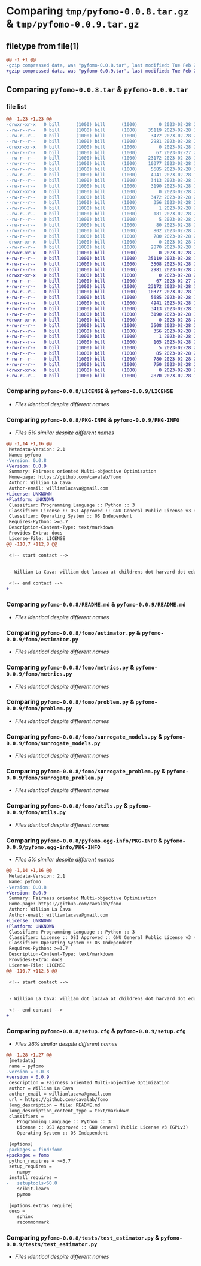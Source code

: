 # Comparing `tmp/pyfomo-0.0.8.tar.gz` & `tmp/pyfomo-0.0.9.tar.gz`

## filetype from file(1)

```diff
@@ -1 +1 @@
-gzip compressed data, was "pyfomo-0.0.8.tar", last modified: Tue Feb 28 21:51:35 2023, max compression
+gzip compressed data, was "pyfomo-0.0.9.tar", last modified: Tue Feb 28 21:55:39 2023, max compression
```

## Comparing `pyfomo-0.0.8.tar` & `pyfomo-0.0.9.tar`

### file list

```diff
@@ -1,23 +1,23 @@
-drwxr-xr-x   0 bill      (1000) bill      (1000)        0 2023-02-28 21:51:35.627829 pyfomo-0.0.8/
--rw-r--r--   0 bill      (1000) bill      (1000)    35119 2023-02-28 14:23:36.000000 pyfomo-0.0.8/LICENSE
--rw-r--r--   0 bill      (1000) bill      (1000)     3472 2023-02-28 21:51:35.627829 pyfomo-0.0.8/PKG-INFO
--rw-r--r--   0 bill      (1000) bill      (1000)     2981 2023-02-28 20:36:15.000000 pyfomo-0.0.8/README.md
-drwxr-xr-x   0 bill      (1000) bill      (1000)        0 2023-02-28 21:51:35.627829 pyfomo-0.0.8/fomo/
--rw-r--r--   0 bill      (1000) bill      (1000)       67 2023-02-27 20:36:32.000000 pyfomo-0.0.8/fomo/__init__.py
--rw-r--r--   0 bill      (1000) bill      (1000)    23172 2023-02-28 18:25:18.000000 pyfomo-0.0.8/fomo/estimator.py
--rw-r--r--   0 bill      (1000) bill      (1000)    10377 2023-02-28 18:42:17.000000 pyfomo-0.0.8/fomo/metrics.py
--rw-r--r--   0 bill      (1000) bill      (1000)     5685 2023-02-28 14:24:34.000000 pyfomo-0.0.8/fomo/problem.py
--rw-r--r--   0 bill      (1000) bill      (1000)     4941 2023-02-28 14:24:38.000000 pyfomo-0.0.8/fomo/surrogate_models.py
--rw-r--r--   0 bill      (1000) bill      (1000)     3413 2023-02-28 14:24:43.000000 pyfomo-0.0.8/fomo/surrogate_problem.py
--rw-r--r--   0 bill      (1000) bill      (1000)     3190 2023-02-28 15:09:06.000000 pyfomo-0.0.8/fomo/utils.py
-drwxr-xr-x   0 bill      (1000) bill      (1000)        0 2023-02-28 21:51:35.627829 pyfomo-0.0.8/pyfomo.egg-info/
--rw-r--r--   0 bill      (1000) bill      (1000)     3472 2023-02-28 21:51:35.000000 pyfomo-0.0.8/pyfomo.egg-info/PKG-INFO
--rw-r--r--   0 bill      (1000) bill      (1000)      356 2023-02-28 21:51:35.000000 pyfomo-0.0.8/pyfomo.egg-info/SOURCES.txt
--rw-r--r--   0 bill      (1000) bill      (1000)        1 2023-02-28 21:51:35.000000 pyfomo-0.0.8/pyfomo.egg-info/dependency_links.txt
--rw-r--r--   0 bill      (1000) bill      (1000)      181 2023-02-28 21:51:35.000000 pyfomo-0.0.8/pyfomo.egg-info/requires.txt
--rw-r--r--   0 bill      (1000) bill      (1000)        5 2023-02-28 21:51:35.000000 pyfomo-0.0.8/pyfomo.egg-info/top_level.txt
--rw-r--r--   0 bill      (1000) bill      (1000)       80 2023-02-28 20:51:34.000000 pyfomo-0.0.8/pyproject.toml
--rw-r--r--   0 bill      (1000) bill      (1000)      802 2023-02-28 21:51:35.627829 pyfomo-0.0.8/setup.cfg
--rw-r--r--   0 bill      (1000) bill      (1000)      780 2023-02-28 21:38:48.000000 pyfomo-0.0.8/setup.py
-drwxr-xr-x   0 bill      (1000) bill      (1000)        0 2023-02-28 21:51:35.627829 pyfomo-0.0.8/tests/
--rw-r--r--   0 bill      (1000) bill      (1000)     2870 2023-02-28 14:25:16.000000 pyfomo-0.0.8/tests/test_estimator.py
+drwxr-xr-x   0 bill      (1000) bill      (1000)        0 2023-02-28 21:55:39.307826 pyfomo-0.0.9/
+-rw-r--r--   0 bill      (1000) bill      (1000)    35119 2023-02-28 14:23:36.000000 pyfomo-0.0.9/LICENSE
+-rw-r--r--   0 bill      (1000) bill      (1000)     3508 2023-02-28 21:55:39.307826 pyfomo-0.0.9/PKG-INFO
+-rw-r--r--   0 bill      (1000) bill      (1000)     2981 2023-02-28 20:36:15.000000 pyfomo-0.0.9/README.md
+drwxr-xr-x   0 bill      (1000) bill      (1000)        0 2023-02-28 21:55:39.307826 pyfomo-0.0.9/fomo/
+-rw-r--r--   0 bill      (1000) bill      (1000)       67 2023-02-27 20:36:32.000000 pyfomo-0.0.9/fomo/__init__.py
+-rw-r--r--   0 bill      (1000) bill      (1000)    23172 2023-02-28 18:25:18.000000 pyfomo-0.0.9/fomo/estimator.py
+-rw-r--r--   0 bill      (1000) bill      (1000)    10377 2023-02-28 18:42:17.000000 pyfomo-0.0.9/fomo/metrics.py
+-rw-r--r--   0 bill      (1000) bill      (1000)     5685 2023-02-28 14:24:34.000000 pyfomo-0.0.9/fomo/problem.py
+-rw-r--r--   0 bill      (1000) bill      (1000)     4941 2023-02-28 14:24:38.000000 pyfomo-0.0.9/fomo/surrogate_models.py
+-rw-r--r--   0 bill      (1000) bill      (1000)     3413 2023-02-28 14:24:43.000000 pyfomo-0.0.9/fomo/surrogate_problem.py
+-rw-r--r--   0 bill      (1000) bill      (1000)     3190 2023-02-28 15:09:06.000000 pyfomo-0.0.9/fomo/utils.py
+drwxr-xr-x   0 bill      (1000) bill      (1000)        0 2023-02-28 21:55:39.307826 pyfomo-0.0.9/pyfomo.egg-info/
+-rw-r--r--   0 bill      (1000) bill      (1000)     3508 2023-02-28 21:55:39.000000 pyfomo-0.0.9/pyfomo.egg-info/PKG-INFO
+-rw-r--r--   0 bill      (1000) bill      (1000)      356 2023-02-28 21:55:39.000000 pyfomo-0.0.9/pyfomo.egg-info/SOURCES.txt
+-rw-r--r--   0 bill      (1000) bill      (1000)        1 2023-02-28 21:55:39.000000 pyfomo-0.0.9/pyfomo.egg-info/dependency_links.txt
+-rw-r--r--   0 bill      (1000) bill      (1000)      165 2023-02-28 21:55:39.000000 pyfomo-0.0.9/pyfomo.egg-info/requires.txt
+-rw-r--r--   0 bill      (1000) bill      (1000)        5 2023-02-28 21:55:39.000000 pyfomo-0.0.9/pyfomo.egg-info/top_level.txt
+-rw-r--r--   0 bill      (1000) bill      (1000)       85 2023-02-28 21:54:53.000000 pyfomo-0.0.9/pyproject.toml
+-rw-r--r--   0 bill      (1000) bill      (1000)      780 2023-02-28 21:55:39.307826 pyfomo-0.0.9/setup.cfg
+-rw-r--r--   0 bill      (1000) bill      (1000)      750 2023-02-28 21:54:39.000000 pyfomo-0.0.9/setup.py
+drwxr-xr-x   0 bill      (1000) bill      (1000)        0 2023-02-28 21:55:39.307826 pyfomo-0.0.9/tests/
+-rw-r--r--   0 bill      (1000) bill      (1000)     2870 2023-02-28 14:25:16.000000 pyfomo-0.0.9/tests/test_estimator.py
```

### Comparing `pyfomo-0.0.8/LICENSE` & `pyfomo-0.0.9/LICENSE`

 * *Files identical despite different names*

### Comparing `pyfomo-0.0.8/PKG-INFO` & `pyfomo-0.0.9/PKG-INFO`

 * *Files 5% similar despite different names*

```diff
@@ -1,14 +1,16 @@
 Metadata-Version: 2.1
 Name: pyfomo
-Version: 0.0.8
+Version: 0.0.9
 Summary: Fairness oriented Multi-objective Optimization
 Home-page: https://github.com/cavalab/fomo
 Author: William La Cava
 Author-email: williamlacava@gmail.com
+License: UNKNOWN
+Platform: UNKNOWN
 Classifier: Programming Language :: Python :: 3
 Classifier: License :: OSI Approved :: GNU General Public License v3 (GPLv3)
 Classifier: Operating System :: OS Independent
 Requires-Python: >=3.7
 Description-Content-Type: text/markdown
 Provides-Extra: docs
 License-File: LICENSE
@@ -110,7 +112,8 @@
 
 <!-- start contact -->
 
 
 - William La Cava: william dot lacava at childrens dot harvard dot edu
 
 <!-- end contact -->
+
```

### Comparing `pyfomo-0.0.8/README.md` & `pyfomo-0.0.9/README.md`

 * *Files identical despite different names*

### Comparing `pyfomo-0.0.8/fomo/estimator.py` & `pyfomo-0.0.9/fomo/estimator.py`

 * *Files identical despite different names*

### Comparing `pyfomo-0.0.8/fomo/metrics.py` & `pyfomo-0.0.9/fomo/metrics.py`

 * *Files identical despite different names*

### Comparing `pyfomo-0.0.8/fomo/problem.py` & `pyfomo-0.0.9/fomo/problem.py`

 * *Files identical despite different names*

### Comparing `pyfomo-0.0.8/fomo/surrogate_models.py` & `pyfomo-0.0.9/fomo/surrogate_models.py`

 * *Files identical despite different names*

### Comparing `pyfomo-0.0.8/fomo/surrogate_problem.py` & `pyfomo-0.0.9/fomo/surrogate_problem.py`

 * *Files identical despite different names*

### Comparing `pyfomo-0.0.8/fomo/utils.py` & `pyfomo-0.0.9/fomo/utils.py`

 * *Files identical despite different names*

### Comparing `pyfomo-0.0.8/pyfomo.egg-info/PKG-INFO` & `pyfomo-0.0.9/pyfomo.egg-info/PKG-INFO`

 * *Files 5% similar despite different names*

```diff
@@ -1,14 +1,16 @@
 Metadata-Version: 2.1
 Name: pyfomo
-Version: 0.0.8
+Version: 0.0.9
 Summary: Fairness oriented Multi-objective Optimization
 Home-page: https://github.com/cavalab/fomo
 Author: William La Cava
 Author-email: williamlacava@gmail.com
+License: UNKNOWN
+Platform: UNKNOWN
 Classifier: Programming Language :: Python :: 3
 Classifier: License :: OSI Approved :: GNU General Public License v3 (GPLv3)
 Classifier: Operating System :: OS Independent
 Requires-Python: >=3.7
 Description-Content-Type: text/markdown
 Provides-Extra: docs
 License-File: LICENSE
@@ -110,7 +112,8 @@
 
 <!-- start contact -->
 
 
 - William La Cava: william dot lacava at childrens dot harvard dot edu
 
 <!-- end contact -->
+
```

### Comparing `pyfomo-0.0.8/setup.cfg` & `pyfomo-0.0.9/setup.cfg`

 * *Files 26% similar despite different names*

```diff
@@ -1,28 +1,27 @@
 [metadata]
 name = pyfomo
-version = 0.0.8
+version = 0.0.9
 description = Fairness oriented Multi-objective Optimization
 author = William La Cava
 author_email = williamlacava@gmail.com
 url = https://github.com/cavalab/fomo
 long_description = file: README.md
 long_description_content_type = text/markdown
 classifiers = 
 	Programming Language :: Python :: 3
 	License :: OSI Approved :: GNU General Public License v3 (GPLv3)
 	Operating System :: OS Independent
 
 [options]
-packages = find:fomo
+packages = fomo
 python_requires = >=3.7
 setup_requires = 
 	numpy
 install_requires = 
-	setuptools<60.0
 	scikit-learn
 	pymoo
 
 [options.extras_require]
 docs = 
 	sphinx
 	recommonmark
```

### Comparing `pyfomo-0.0.8/tests/test_estimator.py` & `pyfomo-0.0.9/tests/test_estimator.py`

 * *Files identical despite different names*

